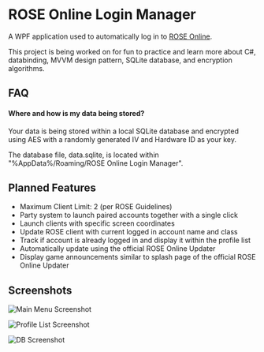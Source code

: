 
# ROSE Online Login Manager

A WPF application used to automatically log in to [ROSE Online].

This project is being worked on for fun to practice and learn more about C#, databinding, MVVM design pattern, SQLite database, and encryption algorithms.

[ROSE Online]: https://www.roseonlinegame.com/
## FAQ

#### Where and how is my data being stored?

Your data is being stored within a local SQLite database and encrypted using AES with a randomly generated IV and Hardware ID as your key.

The database file, data.sqlite, is located within "%AppData%/Roaming/ROSE Online Login Manager".


## Planned Features

- Maximum Client Limit: 2 (per ROSE Guidelines)
- Party system to launch paired accounts together with a single click
- Launch clients with specific screen coordinates
- Update ROSE client with current logged in account name and class
- Track if account is already logged in and display it within the profile list
- Automatically update using the official ROSE Online Updater
- Display game announcements similar to splash page of the official ROSE Online Updater


## Screenshots

![Main Menu Screenshot](https://i.imgur.com/2PbQHdW.png)

![Profile List Screenshot](https://i.imgur.com/sERTl1y.png)

![DB Screenshot](https://i.imgur.com/rGvelwA.png)


